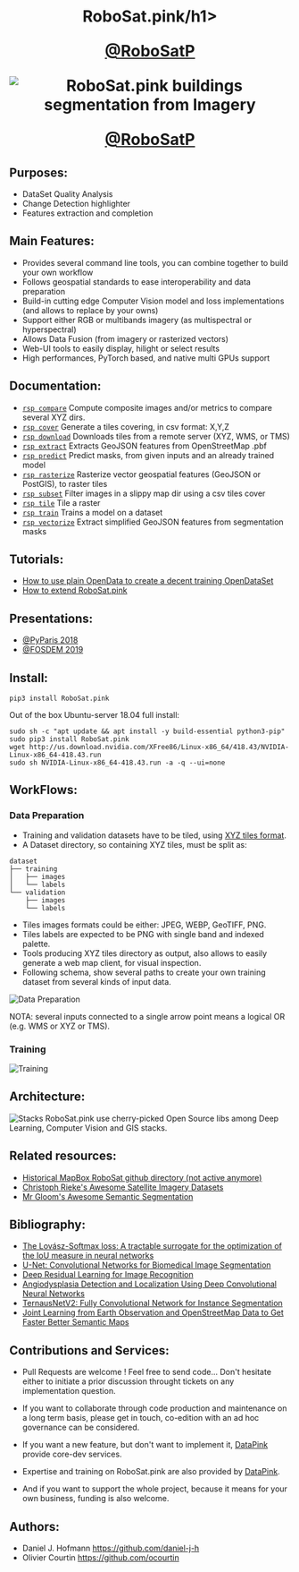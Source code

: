 <h1 align='center'>RoboSat.pink/h1>
<p align='center'><a href='https://twitter.com/RobosatP'>@RoboSatP</a></p>

<p align=center>
  <img src="https://pbs.twimg.com/media/DpjonykWwAANpPr.jpg" alt="RoboSat.pink buildings segmentation from Imagery" />
</p>

<p align='center'><a href='https://twitter.com/RobosatP'>@RoboSatP</a></p>


Purposes:
---------
- DataSet Quality Analysis
- Change Detection highlighter
- Features extraction and completion


Main Features:
--------------
- Provides several command line tools, you can combine together to build your own workflow
- Follows geospatial standards to ease interoperability and data preparation 
- Build-in cutting edge Computer Vision model and loss implementations (and allows to replace by your owns)
- Support either RGB or multibands imagery (as multispectral or hyperspectral)
- Allows Data Fusion (from imagery or rasterized vectors)
- Web-UI tools to easily display, hilight or select results
- High performances, PyTorch based, and native multi GPUs support





Documentation:
--------------
- <a href="./docs/tools.md#rsp-compare">`rsp compare`</a> Compute composite images and/or metrics to compare several XYZ dirs.
- <a href="./docs/tools.md#rsp-cover">`rsp cover`</a> Generate a tiles covering, in csv format: X,Y,Z
- <a href="./docs/tools.md#rsp-download">`rsp download`</a> Downloads tiles from a remote server (XYZ, WMS, or TMS)
- <a href="./docs/tools.md#rsp-extract">`rsp extract`</a> Extracts GeoJSON features from OpenStreetMap .pbf
- <a href="./docs/tools.md#rsp-predict">`rsp predict`</a> Predict masks, from given inputs and an already trained model
- <a href="./docs/tools.md#rsp-rasterize">`rsp rasterize`</a> Rasterize vector geospatial features (GeoJSON or PostGIS), to raster tiles
- <a href="./docs/tools.md#rsp-subset">`rsp subset`</a> Filter images in a slippy map dir using a csv tiles cover
- <a href="./docs/tools.md#rsp-tile">`rsp tile`</a> Tile a raster
- <a href="./docs/tools.md#rsp-train">`rsp train`</a> Trains a model on a dataset
- <a href="./docs/tools.md#rsp-vectorize">`rsp vectorize`</a> Extract simplified GeoJSON features from segmentation masks

Tutorials:
----------
- <a href="./docs/from_opendata_to_opendataset.md">How to use plain OpenData to create a decent training OpenDataSet</a>
- <a href="./docs/extensibility_by_design.md">How to extend RoboSat.pink</a>

Presentations:
--------------
  - <a href="http://www.datapink.com/presentations/2018-pyparis.pdf">@PyParis 2018</a>
  - <a href="http://www.datapink.com/presentations/2019-fosdem.pdf">@FOSDEM 2019</a>


Install:
--------

```
pip3 install RoboSat.pink
```


Out of the box Ubuntu-server 18.04 full install:
```
sudo sh -c "apt update && apt install -y build-essential python3-pip"
sudo pip3 install RoboSat.pink
wget http://us.download.nvidia.com/XFree86/Linux-x86_64/418.43/NVIDIA-Linux-x86_64-418.43.run 
sudo sh NVIDIA-Linux-x86_64-418.43.run -a -q --ui=none
```


WorkFlows:
--------

### Data Preparation ###

- Training and validation datasets have to be tiled, using <a href="https://en.wikipedia.org/wiki/Tiled_web_map">XYZ tiles format</a>.
- A Dataset directory, so containing XYZ tiles, must be split as:
```
dataset
├── training
│   ├── images
│   └── labels
└── validation
    ├── images
    └── labels
```
- Tiles images formats could be either: JPEG, WEBP, GeoTIFF, PNG.
- Tiles labels are expected to be PNG with single band and indexed palette.
- Tools producing XYZ tiles directory as output, also allows to easily generate a web map client, for visual inspection.
- Following schema, show several paths to create your own training dataset from several kinds of input data. 



<img alt="Data Preparation" src="https://raw.githubusercontent.com/datapink/robosat.pink/master/docs/img/readme/data_preparation.png" />

NOTA: several inputs connected to a single arrow point means a logical OR (e.g. WMS or XYZ or TMS).


### Training ###

<img alt="Training" src="https://raw.githubusercontent.com/datapink/robosat.pink/master/docs/img/readme/training.png" />




Architecture:
------------

<img alt="Stacks" src="https://raw.githubusercontent.com/datapink/robosat.pink/master/docs/img/readme/stacks.png" />
RoboSat.pink use cherry-picked Open Source libs among Deep Learning, Computer Vision and GIS stacks.




Related resources:
-----------------
- <a href="https://github.com/mapbox/robosat">Historical MapBox RoboSat github directory (not active anymore)</a>
- <a href="https://github.com/chrieke/awesome-satellite-imagery-datasets">Christoph Rieke's Awesome Satellite Imagery Datasets</a>
- <a href="https://github.com/mrgloom/awesome-semantic-segmentation">Mr Gloom's Awesome Semantic Segmentation</a>


Bibliography:
-------------

- <a href="https://arxiv.org/abs/1705.08790">The Lovász-Softmax loss: A tractable surrogate for the optimization of the IoU measure in neural networks</a>
- <a href="https://arxiv.org/abs/1505.04597">U-Net: Convolutional Networks for Biomedical Image Segmentation</a>
- <a href="https://arxiv.org/abs/1512.03385">Deep Residual Learning for Image Recognition</a>
- <a href="https://arxiv.org/pdf/1804.08024.pdf">Angiodysplasia Detection and Localization Using Deep
Convolutional Neural Networks</a>
- <a href="https://arxiv.org/abs/1806.00844">TernausNetV2: Fully Convolutional Network for Instance Segmentation</a>
- <a href="https://hal.archives-ouvertes.fr/hal-01523573/document">Joint Learning from Earth Observation and
OpenStreetMap Data to Get Faster Better Semantic Maps</a>




Contributions and Services:
---------------------------

- Pull Requests are welcome ! Feel free to send code...
  Don't hesitate either to initiate a prior discussion throught tickets on any implementation question.

- If you want to collaborate through code production and maintenance on a long term basis, please get in touch, co-edition with an ad hoc governance can be considered.

- If you want a new feature, but don't want to implement it, <a href="http://datapink.com">DataPink</a> provide core-dev services.

- Expertise and training on RoboSat.pink are also provided by <a href="http://datapink.com">DataPink</a>.

- And if you want to support the whole project, because it means for your own business, funding is also welcome.


Authors:
--------
- Daniel J. Hofmann <https://github.com/daniel-j-h>
- Olivier Courtin <https://github.com/ocourtin>
